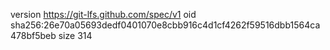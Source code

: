 version https://git-lfs.github.com/spec/v1
oid sha256:26e70a05693dedf0401070e8cbb916c4d1cf4262f59516dbb1564ca478bf5beb
size 314
